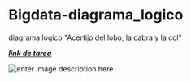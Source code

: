 # Bigdata-diagrama_logico
diagrama lógico "Acertijo del lobo, la cabra y la col"

[***link de tarea***](https://drive.google.com/open?id=1QnZHSH336BxlSw0oZFzRolGQCI7WV0MNCYt1LUdXQys)

![enter image description here](https://docs.google.com/drawings/d/1QnZHSH336BxlSw0oZFzRolGQCI7WV0MNCYt1LUdXQys/edit)

